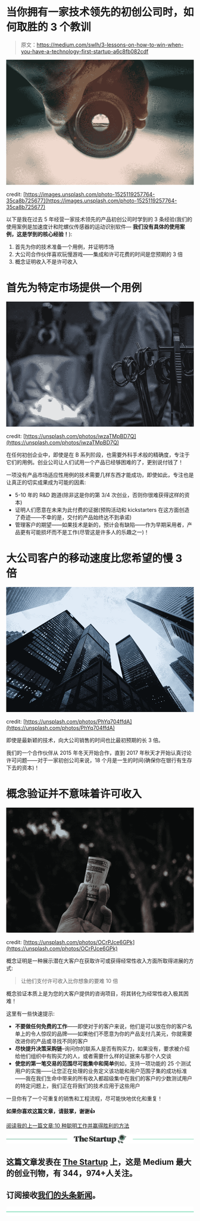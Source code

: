# 当你拥有一家技术领先的初创公司时，如何取胜的 3 个教训

> 原文：<https://medium.com/swlh/3-lessons-on-how-to-win-when-you-have-a-technology-first-startup-a6c8fb082cdf>

![](img/60c6f74c5bda76c622d7c275754823c9.png)

credit: [https://images.unsplash.com/photo-1525119257764-35ca8b725677](https://images.unsplash.com/photo-1525119257764-35ca8b725677)

以下是我在过去 5 年经营一家技术领先的产品初创公司时学到的 3 条经验(我们的使用案例是加速度计和陀螺仪传感器的运动识别软件— **我们没有具体的使用案例，这是学到的核心经验！**):

1.  首先为你的技术准备一个用例，并证明市场
2.  大公司合作伙伴喜欢玩慢游戏——集成和许可花费的时间是您预期的 3 倍
3.  概念证明收入不是许可收入

# 首先为特定市场提供一个用例

![](img/239298edd7da5d3ab8e767554410649f.png)

credit: [https://unsplash.com/photos/iwzaTMpBD7Q](https://unsplash.com/photos/iwzaTMpBD7Q)

在任何初创企业中，即使是在 B 系列阶段，也需要外科手术般的精确度，专注于它们的用例。创业公司让人们试用一个产品已经够困难的了，更别说付钱了！

一项没有产品市场适应性用例的技术需要几样东西才能成功，即使如此，专注也是让真正的切实成果成为可能的因素:

*   5-10 年的 R&D 跑道(除非这是你的第 3/4 次创业，否则你很难获得这样的资本)
*   证明人们愿意在未来为此付费的证据(预购活动和 kickstarters 在这方面创造了奇迹——不幸的是，交付的产品始终达不到承诺)
*   管理客户的期望——如果技术是新的，预计会有缺陷——作为早期采用者，产品更有可能损坏而不是工作(尽管这是许多人的乐趣之一)！

# 大公司客户的移动速度比您希望的慢 3 倍

![](img/3eeaabd3ad1bd30ac38bf451f907eae7.png)

credit: [https://unsplash.com/photos/PhYq704ffdA](https://unsplash.com/photos/PhYq704ffdA)

即使是最新颖的技术，向大公司销售的时间也比最初预期的长 3 倍。

我们的一个合作伙伴从 2015 年冬天开始合作，直到 2017 年秋天才开始认真讨论许可问题——对于一家初创公司来说，18 个月是一生的时间(确保你在银行有生存下去的资本)！

# 概念验证并不意味着许可收入

![](img/4f5838726cc054bfd069d9f4de964ebc.png)

credit: [https://unsplash.com/photos/OCrPJce6GPk](https://unsplash.com/photos/OCrPJce6GPk)

概念证明是一种展示潜在大客户在获取许可或获得经常性收入方面所取得进展的方式:

> 让他们支付许可收入比你想象的要难 10 倍

概念验证本质上是为您的大客户提供的咨询项目，将其转化为经常性收入极其困难！

这里有一些快速提示:

*   **不要做任何免费的工作**——即使对于的客户来说，他们是可以放在你的客户名单上的令人惊叹的品牌——如果他们不愿意为你的产品支付几美元，你就需要改进你的产品或寻找不同的客户
*   **尽快提升决策采购链**–询问你的联系人是否有购买力，如果没有，要求被介绍给他们组织中有购买力的人，或者需要什么样的证据来与那个人交谈
*   **使您的第一笔交易的范围尽可能集中和简单**例如，支持一项功能的 25 个测试用户的实施——让您正在处理的业务定义该功能和用户范围子集的成功标准——我在我们生命中带来的所有收入都超级集中在我们的客户的少数测试用户的特定问题上，我们正在将我们的技术应用于这些用户

一旦你有了一个可重复的销售和工程流程，尽可能快地优化和重复！

**如果你喜欢这篇文章，请鼓掌，谢谢👍**

[阅读我的上一篇文章:10 种聪明工作并赢得胜利的方法](/swlh/10-ways-to-work-smart-and-win-bd2a3d927b71)

[![](img/308a8d84fb9b2fab43d66c117fcc4bb4.png)](https://medium.com/swlh)

## 这篇文章发表在 [The Startup](https://medium.com/swlh) 上，这是 Medium 最大的创业刊物，有 344，974+人关注。

## 订阅接收[我们的头条新闻](http://growthsupply.com/the-startup-newsletter/)。

[![](img/b0164736ea17a63403e660de5dedf91a.png)](https://medium.com/swlh)